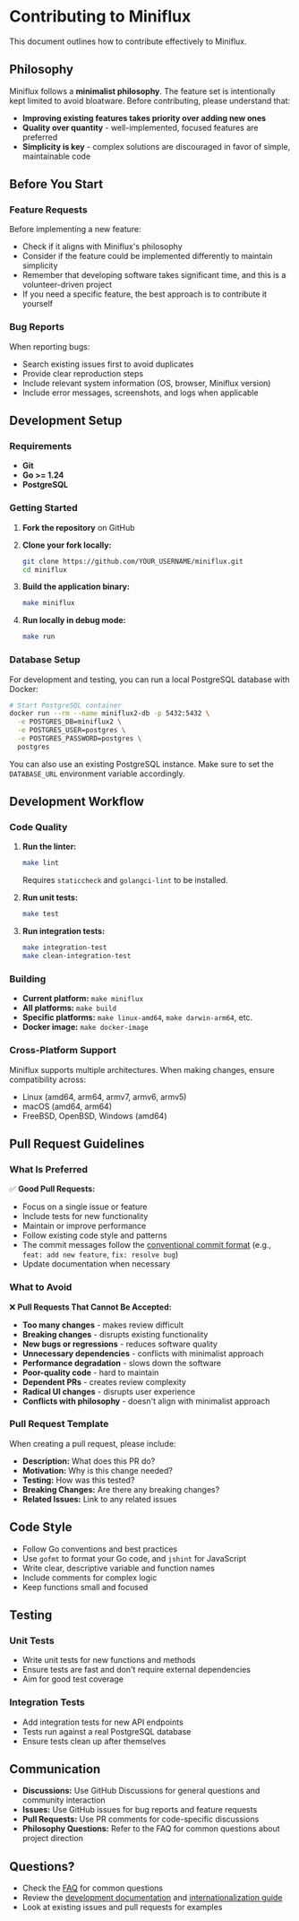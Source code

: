 # Contributing to Miniflux

This document outlines how to contribute effectively to Miniflux.

## Philosophy

Miniflux follows a **minimalist philosophy**. The feature set is intentionally kept limited to avoid bloatware. Before contributing, please understand that:

- **Improving existing features takes priority over adding new ones**
- **Quality over quantity** - well-implemented, focused features are preferred
- **Simplicity is key** - complex solutions are discouraged in favor of simple, maintainable code

## Before You Start

### Feature Requests

Before implementing a new feature:

- Check if it aligns with Miniflux's philosophy
- Consider if the feature could be implemented differently to maintain simplicity
- Remember that developing software takes significant time, and this is a volunteer-driven project
- If you need a specific feature, the best approach is to contribute it yourself

### Bug Reports

When reporting bugs:

- Search existing issues first to avoid duplicates
- Provide clear reproduction steps
- Include relevant system information (OS, browser, Miniflux version)
- Include error messages, screenshots, and logs when applicable

## Development Setup

### Requirements

- **Git**
- **Go >= 1.24**
- **PostgreSQL**

### Getting Started

1. **Fork the repository** on GitHub
2. **Clone your fork locally:**
   ```bash
   git clone https://github.com/YOUR_USERNAME/miniflux.git
   cd miniflux
   ```

3. **Build the application binary:**
   ```bash
   make miniflux
   ```

4. **Run locally in debug mode:**
   ```bash
   make run
   ```

### Database Setup

For development and testing, you can run a local PostgreSQL database with Docker:

```bash
# Start PostgreSQL container
docker run --rm --name miniflux2-db -p 5432:5432 \
  -e POSTGRES_DB=miniflux2 \
  -e POSTGRES_USER=postgres \
  -e POSTGRES_PASSWORD=postgres \
  postgres
```

You can also use an existing PostgreSQL instance. Make sure to set the `DATABASE_URL` environment variable accordingly.

## Development Workflow

### Code Quality

1. **Run the linter:**
   ```bash
   make lint
   ```
   Requires `staticcheck` and `golangci-lint` to be installed.

2. **Run unit tests:**
   ```bash
   make test
   ```

3. **Run integration tests:**
   ```bash
   make integration-test
   make clean-integration-test
   ```

### Building

- **Current platform:** `make miniflux`
- **All platforms:** `make build`
- **Specific platforms:** `make linux-amd64`, `make darwin-arm64`, etc.
- **Docker image:** `make docker-image`

### Cross-Platform Support

Miniflux supports multiple architectures. When making changes, ensure compatibility across:
- Linux (amd64, arm64, armv7, armv6, armv5)
- macOS (amd64, arm64)
- FreeBSD, OpenBSD, Windows (amd64)

## Pull Request Guidelines

### What Is Preferred

✅ **Good Pull Requests:**

- Focus on a single issue or feature
- Include tests for new functionality
- Maintain or improve performance
- Follow existing code style and patterns
- The commit messages follow the [conventional commit format](https://www.conventionalcommits.org/) (e.g., `feat: add new feature`, `fix: resolve bug`)
- Update documentation when necessary

### What to Avoid

❌ **Pull Requests That Cannot Be Accepted:**

- **Too many changes** - makes review difficult
- **Breaking changes** - disrupts existing functionality
- **New bugs or regressions** - reduces software quality
- **Unnecessary dependencies** - conflicts with minimalist approach
- **Performance degradation** - slows down the software
- **Poor-quality code** - hard to maintain
- **Dependent PRs** - creates review complexity
- **Radical UI changes** - disrupts user experience
- **Conflicts with philosophy** - doesn't align with minimalist approach

### Pull Request Template

When creating a pull request, please include:

- **Description:** What does this PR do?
- **Motivation:** Why is this change needed?
- **Testing:** How was this tested?
- **Breaking Changes:** Are there any breaking changes?
- **Related Issues:** Link to any related issues

## Code Style

- Follow Go conventions and best practices
- Use `gofmt` to format your Go code, and `jshint` for JavaScript
- Write clear, descriptive variable and function names
- Include comments for complex logic
- Keep functions small and focused

## Testing

### Unit Tests
- Write unit tests for new functions and methods
- Ensure tests are fast and don't require external dependencies
- Aim for good test coverage

### Integration Tests
- Add integration tests for new API endpoints
- Tests run against a real PostgreSQL database
- Ensure tests clean up after themselves

## Communication

- **Discussions:** Use GitHub Discussions for general questions and community interaction
- **Issues:** Use GitHub issues for bug reports and feature requests
- **Pull Requests:** Use PR comments for code-specific discussions
- **Philosophy Questions:** Refer to the FAQ for common questions about project direction

## Questions?

- Check the [FAQ](https://miniflux.app/faq.html) for common questions
- Review the [development documentation](https://miniflux.app/docs/development.html) and [internationalization guide](https://miniflux.app/docs/i18n.html)
- Look at existing issues and pull requests for examples
